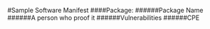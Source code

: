 #Sample Software Manifest 
####Package:
######Package Name
######A person who proof it
######Vulnerabilities
######CPE

